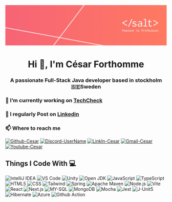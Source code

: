 ![Home Page](/salt_background.jpg)
<h1 align="center">Hi 👋, I'm César Forthomme</h1>
<h3 align="center">A passionate Full-Stack Java developer based in stockholm 🇸🇪Sweden</h3>

### 🔭 I’m currently working on [TechCheck](https://github.com/CeezR/TaskNexus)

### 📝 I regularly Post on [Linkedin](https://www.linkedin.com/in/c%C3%A9sar-forthomme-b6348b14b/](https://www.linkedin.com/in/cesar-forthomme-b6348b14b/))

### 📫 Where to reach me
[![Github-Cesar](https://img.shields.io/badge/GitHub-100000?style=for-the-badge&logo=github&logoColor=white)](https://github.com/CeezR)
[![Discord-UserName](https://img.shields.io/badge/Discord-5865F2?style=for-the-badge&logo=discord&logoColor=white)](https://discord.com/users/177753159719059456)
[![LinkIn-Cesar](https://img.shields.io/badge/LinkedIn-0077B5?style=for-the-badge&logo=linkedin&logoColor=white)](https://www.linkedin.com/in/c%C3%A9sar-forthomme-b6348b14b)
[![Gmail-Cesar](https://img.shields.io/badge/Gmail-D14836?style=for-the-badge&logo=gmail&logoColor=white)](mailto:forthomme.cesar@gmail.com)
[![Youtube-Cesar](https://img.shields.io/badge/YouTube-FF0000?style=for-the-badge&logo=youtube&logoColor=white)](https://www.youtube.com/channel/UCuXu6fYPCSFdl9K-F9Xu-Vw)


## Things I Code With 💻 
![IntelliJ IDEA](https://img.shields.io/badge/IntelliJ_IDEA-000000.svg?style=for-the-badge&logo=intellij-idea&logoColor=white)
![VS Code](https://img.shields.io/badge/VSCode-0078D4?style=for-the-badge&logo=visual%20studio%20code&logoColor=white)
![Unity](https://img.shields.io/badge/Unity-100000?style=for-the-badge&logo=unity&logoColor=white)
![Open JDK](https://img.shields.io/badge/OpenJDK-ED8B00?style=for-the-badge&logo=openjdk&logoColor=white)
![JavaScript](https://img.shields.io/badge/JavaScript-323330?style=for-the-badge&logo=javascript&logoColor=F7DF1E)
![TypeScript](https://img.shields.io/badge/TypeScript-007ACC?style=for-the-badge&logo=typescript&logoColor=white)
![HTML5](https://img.shields.io/badge/HTML5-E34F26?style=for-the-badge&logo=html5&logoColor=white)
![CSS](https://img.shields.io/badge/CSS3-1572B6?style=for-the-badge&logo=css3&logoColor=white)
![Tailwind](https://img.shields.io/badge/Tailwind_CSS-38B2AC?style=for-the-badge&logo=tailwind-css&logoColor=white)
![Spring](https://img.shields.io/badge/Spring-6DB33F?style=for-the-badge&logo=spring&logoColor=white)
![Apache Maven](https://img.shields.io/badge/apache_maven-C71A36?style=for-the-badge&logo=apachemaven&logoColor=white)
![Node.js](https://img.shields.io/badge/Node.js-339933?style=for-the-badge&logo=nodedotjs&logoColor=white)
![Vite](https://img.shields.io/badge/Vite-B73BFE?style=for-the-badge&logo=vite&logoColor=FFD62E)
![React](https://img.shields.io/badge/React-20232A?style=for-the-badge&logo=react&logoColor=61DAFB)
![Next.js](https://img.shields.io/badge/next.js-000000?style=for-the-badge&logo=nextdotjs&logoColor=white)
![MY-SQL](https://img.shields.io/badge/MySQL-005C84?style=for-the-badge&logo=mysql&logoColor=white)
![MongoDB](https://img.shields.io/badge/MongoDB-4EA94B?style=for-the-badge&logo=mongodb&logoColor=white)
![Mocha](https://img.shields.io/badge/Mocha-8D6748?style=for-the-badge&logo=Mocha&logoColor=white)
![Jest](https://img.shields.io/badge/Jest-C21325?style=for-the-badge&logo=jest&logoColor=white)
![J-Unit5](https://img.shields.io/badge/Junit5-25A162?style=for-the-badge&logo=junit5&logoColor=white)
![Hibernate](https://img.shields.io/badge/Hibernate-59666C?style=for-the-badge&logo=Hibernate&logoColor=white)
![Azure](https://img.shields.io/badge/microsoft%20azure-0089D6?style=for-the-badge&logo=microsoft-azure&logoColor=white)
![Github Action](https://img.shields.io/badge/Github%20Actions-282a2e?style=for-the-badge&logo=githubactions&logoColor=367cfe)




